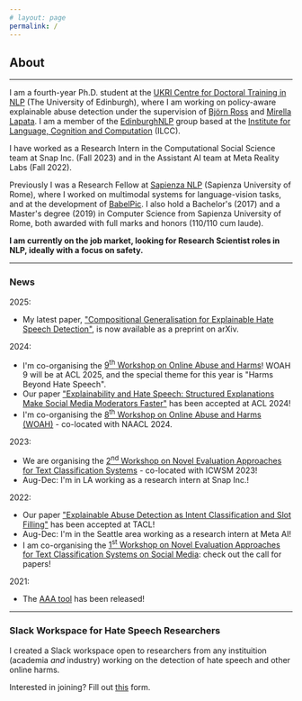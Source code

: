 ```yaml
---
# layout: page
permalink: /
---
```


## About

---

I am a fourth-year Ph.D. student at the [UKRI Centre for Doctoral Training in NLP](http://web.inf.ed.ac.uk/cdt/natural-language-processing) (The University of Edinburgh), where I am working on policy-aware explainable abuse detection under the supervision of [Björn Ross](https://sweb.inf.ed.ac.uk/bross3/) and [Mirella Lapata](https://homepages.inf.ed.ac.uk/mlap/). I am a member of the [EdinburghNLP](https://edinburghnlp.inf.ed.ac.uk/) group based at the [Institute for Language, Cognition and Computation](http://web.inf.ed.ac.uk/ilcc) (ILCC).


I have worked as a Research Intern in the Computational Social Science team at Snap Inc. (Fall 2023) and in the Assistant AI team at Meta Reality Labs (Fall 2022).


Previously I was a Research Fellow at [Sapienza NLP](http://nlp.uniroma1.it/) (Sapienza University of Rome), where I worked on multimodal systems for language-vision tasks, and at the development of [BabelPic](https://sapienzanlp.github.io/babelpic/). I also hold a Bachelor's (2017) and a Master's degree (2019) in Computer Science from Sapienza University of Rome, both awarded with full marks and honors (110/110 cum laude).

**I am currently on the job market, looking for Research Scientist roles in NLP, ideally with a focus on safety.**

---

### News

2025:
* My latest paper, ["Compositional Generalisation for Explainable Hate Speech Detection"](https://arxiv.org/pdf/2506.03916), is now available as a preprint on arXiv.

2024:
* I'm co-organising the [9<sup>th</sup> Workshop on Online Abuse and Harms](https://www.workshopononlineabuse.com)! WOAH 9 will be at ACL 2025, and the special theme for this year is "Harms Beyond Hate Speech".
* Our paper ["Explainability and Hate Speech: Structured Explanations Make Social Media Moderators Faster"](https://arxiv.org/abs/2406.04106) has been accepted at ACL 2024!
* I'm co-organising the [8<sup>th</sup> Workshop on Online Abuse and Harms (WOAH)](https://www.workshopononlineabuse.com) - co-located with NAACL 2024.

2023:
* We are organising the [2<sup>nd</sup> Workshop on Novel Evaluation Approaches for Text Classification Systems](https://neatclass-workshop.github.io) - co-located with ICWSM 2023!
* Aug-Dec: I'm in LA working as a research intern at Snap Inc.!

2022:
* Our paper ["Explainable Abuse Detection as Intent Classification and Slot Filling"](https://direct.mit.edu/tacl/article/doi/10.1162/tacl_a_00527/114369/Explainable-Abuse-Detection-as-Intent) has been accepted at TACL!
* Aug-Dec: I'm in the Seattle area working as a research intern at Meta AI!
* I am co-organising the [1<sup>st</sup> Workshop on Novel Evaluation Approaches for Text Classification Systems on Social Media](https://neatclass-workshop.github.io/): check out the call for papers!

2021:
* The [AAA tool](https://github.com/Ago3/Adversifier) has been released!

---

### Slack Workspace for Hate Speech Researchers

I created a Slack workspace open to researchers from any instituition (academia _and_ industry) working on the detection of hate speech and other online harms.

Interested in joining? Fill out [this](https://forms.gle/jWq4ReGN9uJtpHaN7) form.
